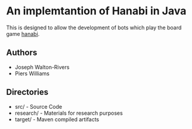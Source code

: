 # An implemtantion of Hanabi in Java
This is designed to allow the development of bots which play the board game [hanabi][hanabi].

## Authors
* Joseph Walton-Rivers
* Piers Williams

## Directories
* src/ - Source Code
* research/ - Materials for research purposes
* target/ - Maven compiled artifacts


[hanabi]: https://boardgamegeek.com/boardgame/98778/hanabi
